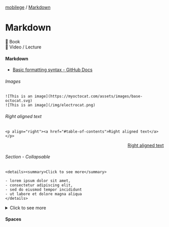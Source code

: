[mobilege](https://github.com/mobilege/mobilege.github.io/blob/master/README.md) / 
[Markdown](https://github.com/mobilege/mobilege.github.io/blob/master/markdown.md)

# Markdown

📖 Book \
🎦 Video / Lecture

#### Markdown
- [Basic formatting syntax - GitHub Docs](https://docs.github.com/en/get-started/writing-on-github/getting-started-with-writing-and-formatting-on-github/basic-writing-and-formatting-syntax)

###### Images
```
![This is an image](https://myoctocat.com/assets/images/base-octocat.svg)
![This is an image](/img/electrocat.png)
```

###### Right aligned text
```
<p align="right"><a href="#table-of-contents">Right aligned text</a></p>
```
<p align="right"><a href="#table-of-contents">Right aligned text</a></p>


###### Section - Collapsable
```
<details><summary>Click to see more</summary>

- lorem ipsum dolor sit amet, 
- consectetur adipiscing elit, 
- sed do eiusmod tempor incididunt 
- ut labore et dolore magna aliqua
</details>
```
<details><summary>Click to see more</summary>

- lorem ipsum dolor sit amet, 
- consectetur adipiscing elit, 
- sed do eiusmod tempor incididunt 
- ut labore et dolore magna aliqua
</details>

#### Spaces
```
 &nbsp; · &nbsp;
 ```

#### Tables
```
| Header  | Header  |
| ------- | ------- |
| Content | Content |
| Content | Content |
```

[⇧ Back to Top ⇧](#mobilege)
